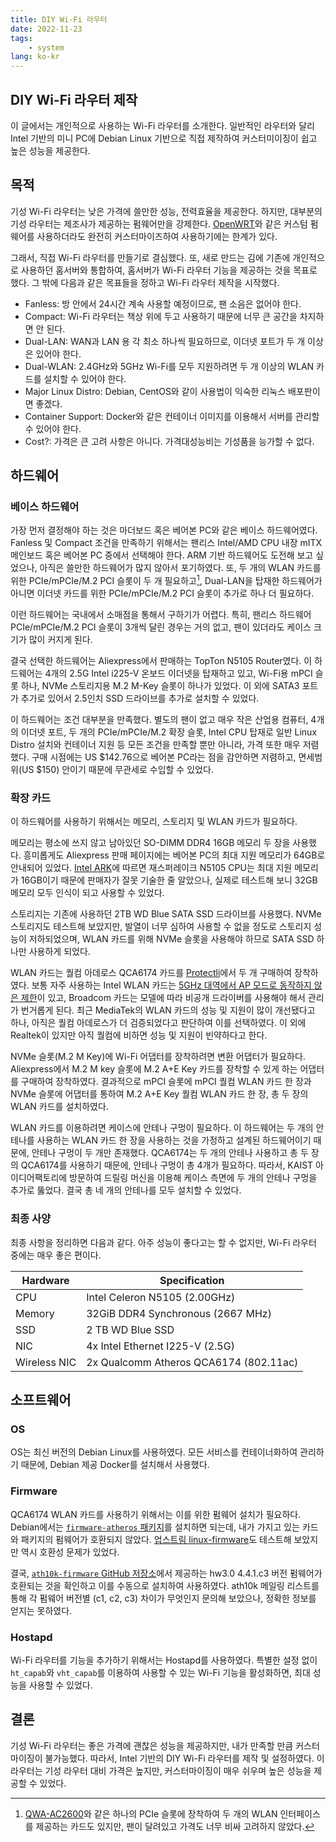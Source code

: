 ```yaml
---
title: DIY Wi-Fi 라우터
date: 2022-11-23
tags:
    - system
lang: ko-kr
---
```


## DIY Wi-Fi 라우터 제작

이 글에서는 개인적으로 사용하는 Wi-Fi 라우터를 소개한다.
일반적인 라우터와 달리 Intel 기반의 미니 PC에 Debian Linux 기반으로 직접 제작하여 커스터미이징이 쉽고 높은 성능을 제공한다.

## 목적

기성 Wi-Fi 라우터는 낮은 가격에 쓸만한 성능, 전력효율을 제공한다.
하지만, 대부분의 기성 라우터는 제조사가 제공하는 펌웨어만을 강제한다. [OpenWRT](https://openwrt.org)와 같은 커스텀 펌웨어를 사용하더라도 완전히 커스터마이즈하여 사용하기에는 한계가 있다.

그래서, 직접 Wi-Fi 라우터를 만들기로 결심했다.
또, 새로 만드는 김에 기존에 개인적으로 사용하던 홈서버와 통합하여, 홈서버가 Wi-Fi 라우터 기능을 제공하는 것을 목표로 했다.
그 밖에 다음과 같은 목표들을 정하고 Wi-Fi 라우터 제작을 시작했다.

* Fanless: 방 안에서 24시간 계속 사용할 예정이므로, 팬 소음은 없어야 한다.
* Compact: Wi-Fi 라우터는 책상 위에 두고 사용하기 때문에 너무 큰 공간을 차지하면 안 된다.
* Dual-LAN: WAN과 LAN 용 각 최소 하나씩 필요하므로, 이더넷 포트가 두 개 이상은 있어야 한다.
* Dual-WLAN: 2.4GHz와 5GHz Wi-Fi를 모두 지원하려면 두 개 이상의 WLAN 카드를 설치할 수 있어야 한다.
* Major Linux Distro: Debian, CentOS와 같이 사용법이 익숙한 리눅스 배포판이면 좋겠다.
* Container Support: Docker와 같은 컨테이너 이미지를 이용해서 서버를 관리할 수 있어야 한다.
* Cost?: 가격은 큰 고려 사항은 아니다. 가격대성능비는 기성품을 능가할 수 없다.

## 하드웨어

### 베이스 하드웨어

가장 먼저 결정해야 하는 것은 마더보드 혹은 베어본 PC와 같은 베이스 하드웨어였다.
Fanless 및 Compact 조건을 만족하기 위해서는 팬리스 Intel/AMD CPU 내장 mITX 메인보드 혹은 베어본 PC 중에서 선택해야 한다.
ARM 기반 하드웨어도 도전해 보고 싶었으나, 아직은 쓸만한 하드웨어가 많지 않아서 포기하였다.
또, 두 개의 WLAN 카드를 위한 PCIe/mPCIe/M.2 PCI 슬롯이 두 개 필요하고[^1], Dual-LAN을 탑재한 하드웨어가 아니면 이더넷 카드를 위한 PCIe/mPCIe/M.2 PCI 슬롯이 추가로 하나 더 필요하다.

이런 하드웨어는 국내에서 소매점을 통해서 구하기가 어렵다. 특히, 팬리스 하드웨어 PCIe/mPCIe/M.2 PCI 슬롯이 3개씩 달린 경우는 거의 없고, 팬이 있더라도 케이스 크기가 많이 커지게 된다.

결국 선택한 하드웨어는 Aliexpress에서 판매하는 TopTon N5105 Router였다.
이 하드웨어는 4개의 2.5G Intel i225-V 온보드 이더넷을 탑재하고 있고, Wi-Fi용 mPCI 슬롯 하나, NVMe 스토리지용 M.2 M-Key 슬롯이 하나가 있었다.
이 외에 SATA3 포트가 추가로 있어서 2.5인치 SSD 드라이브를 추가로 설치할 수 있었다.

이 하드웨어는 조건 대부분을 만족했다.
별도의 팬이 없고 매우 작은 산업용 컴퓨터, 4개의 이더넷 포트, 두 개의 PCIe/mPCIe/M.2 확장 슬롯, Intel CPU 탑재로 일반 Linux Distro 설치와 컨테이너 지원 등 모든 조건을 만족할 뿐만 아니라, 가격 또한 매우 저렴했다.
구매 시점에는 US $142.76으로 베어본 PC라는 점을 감안하면 저렴하고, 면세범위(US $150) 안이기 때문에 무관세로 수입할 수 있었다.

### 확장 카드

이 하드웨어를 사용하기 위해서는 메모리, 스토리지 및 WLAN 카드가 필요하다.

메모리는 평소에 쓰지 않고 남아있던 SO-DIMM DDR4 16GB 메모리 두 장을 사용했다.
흥미롭게도 Aliexpress 판매 페이지에는 베어본 PC의 최대 지원 메모리가 64GB로 안내되어 있었다. [Intel ARK](https://ark.intel.com/content/www/us/en/ark/products/212328/intel-celeron-processor-n5105-4m-cache-up-to-2-90-ghz.html)에 따르면 재스퍼레이크 N5105 CPU는 최대 지원 메모리가 16GB이기 때문에 판매자가 잘못 기술한 줄 알았으나, 실제로 테스트해 보니 32GB 메모리 모두 인식이 되고 사용할 수 있었다.

스토리지는 기존에 사용하던 2TB WD Blue SATA SSD 드라이브를 사용했다.
NVMe 스토리지도 테스트해 보았지만, 발열이 너무 심하여 사용할 수 없을 정도로 스토리지 성능이 저하되었으며, WLAN 카드를 위해 NVMe 슬롯을 사용해야 하므로 SATA SSD 하나만 사용하게 되었다.

WLAN 카드는 퀄컴 아데로스 QCA6174 카드를 [Protectli](https://protectli.com)에서 두 개 구매하여 장착하였다.
보통 자주 사용하는 Intel WLAN 카드는 [5GHz 대역에서 AP 모드로 동작하지 않은 제한](https://wireless.wiki.kernel.org/en/users/drivers/iwlwifi)이 있고, Broadcom 카드는 모델에 따라 비공개 드라이버를 사용해야 해서 관리가 번거롭게 된다.
최근 MediaTek의 WLAN 카드의 성능 및 지원이 많이 개선됐다고 하나, 아직은 퀄컴 아데로스가 더 검증되었다고 판단하여 이를 선택하였다.
이 외에 Realtek이 있지만 아직 퀄컴에 비하면 성능 및 지원이 빈약하다고 한다.

NVMe 슬롯(M.2 M Key)에 Wi-Fi 어댑터를 장착하려면 변환 어댑터가 필요하다. Aliexpress에서 M.2 M key 슬롯에 M.2 A+E Key 카드를 장착할 수 있게 하는 어댑터를 구매하여 장착하였다.
결과적으로 mPCI 슬롯에 mPCI 퀄컴 WLAN 카드 한 장과 NVMe 슬롯에 어댑터를 통하여 M.2 A+E Key 퀄컴 WLAN 카드 한 장, 총 두 장의 WLAN 카드를 설치하였다.

WLAN 카드를 이용하려면 케이스에 안테나 구멍이 필요하다.
이 하드웨어는 두 개의 안테나를 사용하는 WLAN 카드 한 장을 사용하는 것을 가정하고 설계된 하드웨어이기 때문에, 안테나 구멍이 두 개만 존재했다.
QCA6174는 두 개의 안테나 사용하고 총 두 장의 QCA6174를 사용하기 때문에, 안테나 구멍이 총 4개가 필요하다.
따라서, KAIST 아이디어팩토리에 방문하여 드릴링 머신을 이용해 케이스 측면에 두 개의 안테나 구멍을 추가로 뚫었다.
결국 총 네 개의 안테나를 모두 설치할 수 있었다.

### 최종 사양

최종 사항을 정리하면 다음과 같다.
아주 성능이 좋다고는 할 수 없지만, Wi-Fi 라우터 중에는 매우 좋은 편이다.

| Hardware     | Specification                          |
| ------------ | ---------------------------------------|
| CPU          | Intel Celeron N5105 (2.00GHz)          |
| Memory       | 32GiB DDR4 Synchronous (2667 MHz)      |
| SSD          | 2 TB WD Blue SSD                       |
| NIC          | 4x Intel Ethernet I225-V (2.5G)        |
| Wireless NIC | 2x Qualcomm Atheros QCA6174 (802.11ac) |

## 소프트웨어

### OS

OS는 최신 버전의 Debian Linux를 사용하였다.
모든 서비스를 컨테이너화하여 관리하기 때문에, Debian 제공 Docker를 설치해서 사용했다.

### Firmware

QCA6174 WLAN 카드를 사용하기 위해서는 이를 위한 펌웨어 설치가 필요하다.
Debian에서는 [`firmware-atheros` 패키지](https://packages.debian.org/bullseye/firmware-atheros)를 설치하면 되는데, 내가 가지고 있는 카드와 패키지의 펌웨어가 호환되지 않았다.
[업스트림 linux-firmware](https://git.kernel.org/pub/scm/linux/kernel/git/firmware/linux-firmware.git)도 테스트해 보았지만 역시 호환성 문제가 있었다.

결국, [`ath10k-firmware` GitHub 저장소](https://github.com/kvalo/ath10k-firmware)에서 제공하는 hw3.0 4.4.1.c3 버전 펌웨어가 호환되는 것을 확인하고 이를 수동으로 설치하여 사용하였다.
ath10k 메일링 리스트를 통해 각 펌웨어 버전별 (c1, c2, c3) 차이가 무엇인지 문의해 보았으나, 정확한 정보를 얻지는 못하였다.

### Hostapd

Wi-Fi 라우터를 기능을 추가하기 위해서는 Hostapd를 사용하였다.
특별한 설정 없이 `ht_capab`와 `vht_capab`를 이용하여 사용할 수 있는 Wi-Fi 기능을 활성화하면, 최대 성능을 사용할 수 있었다.

## 결론

기성 Wi-Fi 라우터는 좋은 가격에 괜찮은 성능을 제공하지만, 내가 만족할 만큼 커스터마이징이 불가능했다.
따라서, Intel 기반의 DIY Wi-Fi 라우터를 제작 및 설정하였다.
이 라우터는 기성 라우터 대비 가격은 높지만, 커스터마이징이 매우 쉬우며 높은 성능을 제공할 수 있었다.

[^1]: [QWA-AC2600](https://www.qnap.com/en-us/product/qwa-ac2600)와 같은 하나의 PCIe 슬롯에 장착하여 두 개의 WLAN 인터페이스를 제공하는 카드도 있지만, 팬이 달려있고 가격도 너무 비싸 고려하지 않았다.
